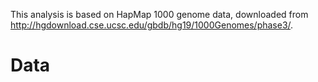 This analysis is based on HapMap 1000 genome data, downloaded from <http://hgdownload.cse.ucsc.edu/gbdb/hg19/1000Genomes/phase3/>.

# Data

